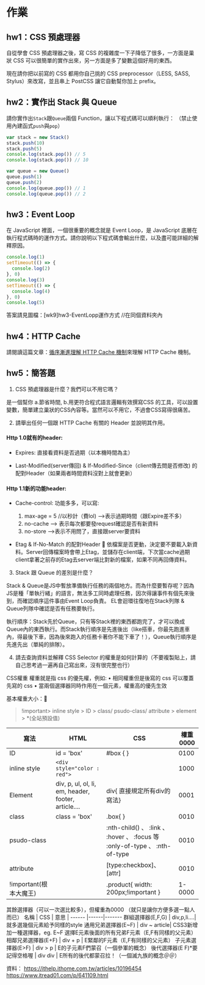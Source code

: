 # 作業

## hw1：CSS 預處理器

自從學會 CSS 預處理器之後，寫 CSS 的複雜度一下子降低了很多，一方面是巢狀 CSS 可以很簡單的實作出來，另一方面是多了變數這個好用的東西。

現在請你把以前寫的 CSS 都用你自己挑的 CSS preprocessor（LESS, SASS, Stylus）來改寫，並且串上 PostCSS 讓它自動幫你加上 prefix。

## hw2：實作出 Stack 與 Queue

請你實作出`Stack`跟`Queue`兩個 Function，讓以下程式碼可以順利執行：
（禁止使用內建函式`push`與`pop`）

``` js
var stack = new Stack()
stack.push(10)
stack.push(5)
console.log(stack.pop()) // 5
console.log(stack.pop()) // 10

var queue = new Queue()
queue.push(1)
queue.push(2)
console.log(queue.pop()) // 1
console.log(queue.pop()) // 2
```
## hw3：Event Loop

在 JavaScript 裡面，一個很重要的概念就是 Event Loop，是 JavaScript 底層在執行程式碼時的運作方式。請你說明以下程式碼會輸出什麼，以及盡可能詳細的解釋原因。
``` js
console.log(1)
setTimeout(() => {
  console.log(2)
}, 0)
console.log(3)
setTimeout(() => {
  console.log(4)
}, 0)
console.log(5)
```
答案請見圖檔：[wk9]hw3-EventLopp運作方式
//在同個資料夾內


## hw4：HTTP Cache

請閱讀這篇文章：[循序漸進理解 HTTP Cache 機制](https://blog.techbridge.cc/2017/06/17/cache-introduction/)來理解 HTTP Cache 機制。

## hw5：簡答題

1. CSS 預處理器是什麼？我們可以不用它嗎？

是一個幫你 a.節省時間, b.用更符合程式語言邏輯有效撰寫CSS 的工具，可以設置變數，簡單建立巢狀的CSS內容等。當然可以不用它，不過會CSS寫得很痛苦。

2. 請舉出任何一個跟 HTTP Cache 有關的 Header 並說明其作用。
#### Http 1.0就有的header: 
- Expires: 直接看資料是否過期（以本機時間為主）

- Last-Modified(server傳回) & If-Modified-Since（client傳去問是否修改) 的配對Header（如果兩者時間資料沒對上就會更新）

#### Http 1.1新的功能header:
- Cache-control:
功能多多，可以寫:
    1. max-age = 5 //以秒計（費lol) -->表示過期時間（跟Expire差不多）
    2. no-cache --> 表示每次都要發request確認是否有新資料
    3. no-store -->表示不用問了，直接跟server要資料

- Etag & If-No-Match 的配對Header
   依檔案是否更動，決定要不要載入新資料。Server回傳檔案時會帶上Etag，並儲存在client端，下次當cache過期client拿著之前存的Etag去server端比對新的檔案，如果不同再回傳資料。

3. Stack 跟 Queue 的差別是什麼？

Stack & Queue是JS中暫放準備執行任務的兩個地方。而為什麼要暫存呢？因為JS是種「單執行緒」的語言，無法多工同時處理任務，因次得讓事件有個先來後到，而確認順序這件事由Event Loop負責。 EL會迴環往復地在Stack列隊 & Queue列隊中確認是否有任務要執行。

執行順序：Stack先於Queue，只有等Stack裡的東西都跑完了，才可以換成Queue內的東西執行。而Stack執行順序是先進後出（like搭車，你最先跑進車內，得最後下車，因為後來跑入的任務卡著你不能下車了！），Queue執行順序是先進先出（單純的排隊）。

4. 請去查詢資料並解釋 CSS Selector 的權重是如何計算的（不要複製貼上，請自己思考過一遍再自己寫出來，沒有很完整也行）

CSS權重
權重就是指 css 的優先權，例如:
	• 相同權重但是後寫的 css 可以覆蓋先寫的 css
	• 當兩個選擇器同時作用在一個元素，權重高的優先生效

基本權重大小：
>  !important> inline style > ID > class/ psudo-class/ attribute > element > *(全站預設值)

|寫法    |	HTML       |	CSS	| 權重 0000
-----    |------       |------|-----------
| ID	   | id = 'box'  |#box { }|	0100
| inline style | `<div style="color : red">` | 	|	1000
| Element	| div, p, ul, ol, li, em, header, footer, article....	| div{ 直接規定所有div的寫法}|	0001
| class	| class = 'box'|	.box{ }	|0010
| psudo-class|		|:nth-child() 、 :link 、 :hover 、 :focus 等 :only-of-type 、 :nth-of-type	| 0010
| attribute |		|[type:checkbox]、[attr]	|0010
| !important(根本大魔王)|	|.product{ width: 200px;!important }		|1-0000


其餘選擇器（可以一次選比較多），但權重為0000 （就只是讓你方便多選一點人而已）
名稱            | 	CSS |	意思 |
  ------        |------|-------
群組選擇器(E,F,G) |	div,p,li....| 就多選幾個元素給予同樣的style
通用兄弟選擇器(E~F)	| div ~ article|	CSS3新增加一種選擇器，eg. E~F 選擇E元素後面的所有兄弟F元素（E,F有同樣的父元素）
相鄰兄弟選擇器(E+F)	| div + p	| E緊鄰的F元素（E,F有同樣的父元素）
子元素選擇器(E>F)	| div > p	| E的子元素F們蒙召（一個參軍的概念）
後代選擇器(E F)*要記得空格喔	| div div	| E所有的後代都蒙召拉！（一個滅九族的概念＠＠）



資料：
https://ithelp.ithome.com.tw/articles/10196454 </br>
https://www.itread01.com/p/641109.html